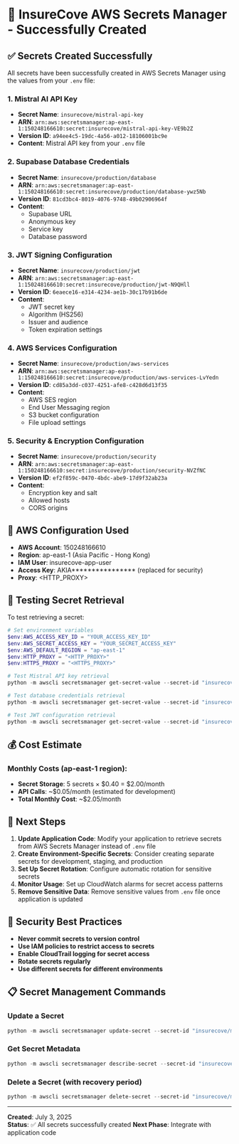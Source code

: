 # 🎉 InsureCove AWS Secrets Manager - Successfully Created

## ✅ Secrets Created Successfully

All secrets have been successfully created in AWS Secrets Manager using the values from your `.env` file:

### 1. Mistral AI API Key
- **Secret Name**: `insurecove/mistral-api-key`
- **ARN**: `arn:aws:secretsmanager:ap-east-1:150248166610:secret:insurecove/mistral-api-key-VE9b2Z`
- **Version ID**: `a94ee4c5-19dc-4a56-a012-18106001bc9e`
- **Content**: Mistral API key from your `.env` file

### 2. Supabase Database Credentials
- **Secret Name**: `insurecove/production/database`
- **ARN**: `arn:aws:secretsmanager:ap-east-1:150248166610:secret:insurecove/production/database-ywz5Nb`
- **Version ID**: `81cd3bc4-8019-4076-9748-49b02906964f`
- **Content**: 
  - Supabase URL
  - Anonymous key
  - Service key
  - Database password

### 3. JWT Signing Configuration
- **Secret Name**: `insurecove/production/jwt`
- **ARN**: `arn:aws:secretsmanager:ap-east-1:150248166610:secret:insurecove/production/jwt-N9QHll`
- **Version ID**: `6eaece16-e314-4234-ae1b-30c17b91b6de`
- **Content**:
  - JWT secret key
  - Algorithm (HS256)
  - Issuer and audience
  - Token expiration settings

### 4. AWS Services Configuration
- **Secret Name**: `insurecove/production/aws-services`
- **ARN**: `arn:aws:secretsmanager:ap-east-1:150248166610:secret:insurecove/production/aws-services-LvYedn`
- **Version ID**: `cd85a3dd-c037-4251-afe8-c428d6d13f35`
- **Content**:
  - AWS SES region
  - End User Messaging region
  - S3 bucket configuration
  - File upload settings

### 5. Security & Encryption Configuration
- **Secret Name**: `insurecove/production/security`
- **ARN**: `arn:aws:secretsmanager:ap-east-1:150248166610:secret:insurecove/production/security-NVZfNC`
- **Version ID**: `ef2f859c-0470-4bdc-abe9-17d9f32ab23a`
- **Content**:
  - Encryption key and salt
  - Allowed hosts
  - CORS origins

## 🔧 AWS Configuration Used

- **AWS Account**: 150248166610
- **Region**: ap-east-1 (Asia Pacific - Hong Kong)
- **IAM User**: insurecove-app-user
- **Access Key**: AKIA**************** (replaced for security)
- **Proxy**: <HTTP_PROXY>

## 🧪 Testing Secret Retrieval

To test retrieving a secret:

```powershell
# Set environment variables
$env:AWS_ACCESS_KEY_ID = "YOUR_ACCESS_KEY_ID"
$env:AWS_SECRET_ACCESS_KEY = "YOUR_SECRET_ACCESS_KEY"
$env:AWS_DEFAULT_REGION = "ap-east-1"
$env:HTTP_PROXY = "<HTTP_PROXY>"
$env:HTTPS_PROXY = "<HTTPS_PROXY>"

# Test Mistral API key retrieval
python -m awscli secretsmanager get-secret-value --secret-id "insurecove/mistral-api-key" --region ap-east-1 --query SecretString --output text

# Test database credentials retrieval
python -m awscli secretsmanager get-secret-value --secret-id "insurecove/production/database" --region ap-east-1 --query SecretString --output text

# Test JWT configuration retrieval
python -m awscli secretsmanager get-secret-value --secret-id "insurecove/production/jwt" --region ap-east-1 --query SecretString --output text
```

## 💰 Cost Estimate

### Monthly Costs (ap-east-1 region):
- **Secret Storage**: 5 secrets × $0.40 = $2.00/month
- **API Calls**: ~$0.05/month (estimated for development)
- **Total Monthly Cost**: ~$2.05/month

## 🔄 Next Steps

1. **Update Application Code**: Modify your application to retrieve secrets from AWS Secrets Manager instead of `.env` file
2. **Create Environment-Specific Secrets**: Consider creating separate secrets for development, staging, and production
3. **Set Up Secret Rotation**: Configure automatic rotation for sensitive secrets
4. **Monitor Usage**: Set up CloudWatch alarms for secret access patterns
5. **Remove Sensitive Data**: Remove sensitive values from `.env` file once application is updated

## 🔐 Security Best Practices

- **Never commit secrets to version control**
- **Use IAM policies to restrict access to secrets**
- **Enable CloudTrail logging for secret access**
- **Rotate secrets regularly**
- **Use different secrets for different environments**

## 📋 Secret Management Commands

### Update a Secret
```powershell
python -m awscli secretsmanager update-secret --secret-id "insurecove/mistral-api-key" --secret-string '{"api_key": "NEW_API_KEY"}' --region ap-east-1
```

### Get Secret Metadata
```powershell
python -m awscli secretsmanager describe-secret --secret-id "insurecove/mistral-api-key" --region ap-east-1
```

### Delete a Secret (with recovery period)
```powershell
python -m awscli secretsmanager delete-secret --secret-id "insurecove/mistral-api-key" --recovery-window-in-days 30 --region ap-east-1
```

---

**Created**: July 3, 2025  
**Status**: ✅ All secrets successfully created 
**Next Phase**: Integrate with application code
